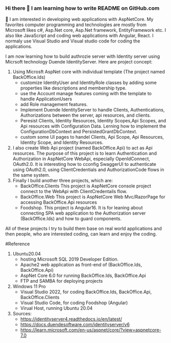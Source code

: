 ### Hi there 👋 I am learning how to write README on GitHub.com
🤔 I am interested in developing web applications with AspNetCore. My favorites computer programming and technologies are mostly from Microsoft likes c#, Asp.Net core, Asp.Net framework, EntityFramework etc. I also like JavaScript and coding web applications with Angular, React. I normaly use Visual Studio and Visual studio code for coding the applications.

I am now learning how to build authrozie server with Identity server using Micrsoft technology Duende IdentityServer. Here are project concept:
1. Using Microsft AspNet core with individual template (The project named BackOffice.Ids)
    - customize IdentityUser and IdentityRole classes by adding some properties like descriptions and membership type.
    - use the Account manage features coming with the template to handle ApplicationUsers 
    - add Role management features.
    - Implement Duende IdentityServer to handle Clients, Authentications, Authorizations between the server, api resources, and clients.
    - Peresist Clients, Identity Resources, Identity Scopes,Api Scopes, and Api resources with Configuration Data. Lerning how to implement the ConfigurationDbContext and PersistedGrantDbContext.
    - custom some UI pages to handel Clients, Api Scope, Api Resources, Identity Scope, and Identity Resources.
2. I also create Web Api project (named BackOffice.Api) to act as Api resources. The purpose of this project is to learn Authentication and Authorization in AspNetCore WebApi, especially OpenIdConnect, OAuth2.0. 
    It is interesting how to cconfig SwaggerUI to authenticate using OAuth2.0, using ClientCredentials and AuthorizationCode flows in the same system.
3. Finally I build another three projects, which are:
    - BackOffice.Clients This project is AspNetCore console project connect to the WebApi with ClientCredentails flow.
    - BackOffice.Web This project is AspNetCore Web Mvc/RazorPage for accessing BackOffice.Api resources
    - Foodshop. This project is Angular16. It is for leaning about connecting SPA web application to the Authorization server (BackOffice.Ids) and how to guard components.

All of these projects I try to build them base on real world applications and then people, who are interested coding, can learn and enjoy the coding.    

#Reference 
1. Ubuntu20.04
    - hosting Microsoft SQL 2019 Developer Edition.
    - Apache2 web application as front-end of (BackOffice.Ids, BackOffice.Api)
    - AspNet Core 6.0  for running BackOffice.Ids, BackOffice.Api
    - FTP and SAMBA for deploying projects
2. Windows 11 Pro
    - Visual Studio 2022, for coding BackOffice.Ids, BackOffice.Api, BackOffice.Clients
    - Visual Studio Code, for coding Foodshop (Angular)
    - Virual Host, running Ubuntu 20.04
3. Sources:
    - https://identityserver4.readthedocs.io/en/latest/
    - https://docs.duendesoftware.com/identityserver/v6
    - https://learn.microsoft.com/en-us/aspnet/core/?view=aspnetcore-7.0

<!--
**YuthanaR/YuthanaR** is a ✨ _special_ ✨ repository because its `README.md` (this file) appears on your GitHub profile.

Here are some ideas to get you started:

- 🔭 I’m currently working on ...
- 🌱 I’m currently learning ...
- 👯 I’m looking to collaborate on ...
- 🤔 I’m looking for help with ...
- 💬 Ask me about ...
- 📫 How to reach me: ...
- 😄 Pronouns: ...
- ⚡ Fun fact: ...

<picture>
 <source media="(prefers-color-scheme: dark)" srcset="./assets/1.jpg">
 <source media="(prefers-color-scheme: light)" srcset="./assets/1.jpg">
 <img alt="YOUR-ALT-TEXT" src="./assets/1.jpg">
</picture>
-->
